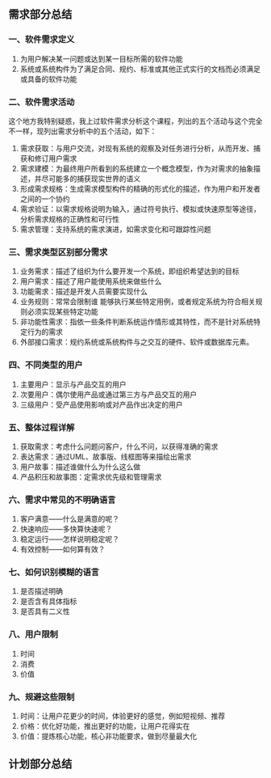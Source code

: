 ## 需求部分总结
### 一、软件需求定义
1. 为用户解决某一问题或达到某一目标所需的软件功能
2. 系统或系统构件为了满足合同、规约、标准或其他正式实行的文档而必须满足或具备的软件功能
### 二、软件需求活动
这个地方我特别疑惑，我上过软件需求分析这个课程，列出的五个活动与这个完全不一样，现列出需求分析中的五个活动，如下：  
1. 需求获取：与用户交流，对现有系统的观察及对任务进行分析，从而开发、捕获和修订用户需求
2. 需求建模：为最终用户所看到的系统建立一个概念模型，作为对需求的抽象描述，并尽可能多的捕获现实世界的语义
3. 形成需求规格：生成需求模型构件的精确的形式化的描述，作为用户和开发者之间的一个协约
4. 需求验证：以需求规格说明为输入，通过符号执行、模拟或快速原型等途径，分析需求规格的正确性和可行性
5. 需求管理：支持系统的需求演进，如需求变化和可跟踪性问题
### 三、需求类型区别部分需求
1. 业务需求：描述了组织为什么要开发一个系统，即组织希望达到的目标
2. 用户需求：描述了用户能使用系统来做些什么
3. 功能需求：描述是开发人员需要实现什么
4. 业务规则：常常会限制谁 能够执行某些特定用例，或者规定系统为符合相关规则必须实现某些特定功能
5. 非功能性需求：指依一些条件判断系统运作情形或其特性，而不是针对系统特定行为的需求
6. 外部接口需求：规约系统或系统构件与之交互的硬件、软件或数据库元素。
### 四、不同类型的用户
1. 主要用户：显示与产品交互的用户
2. 次要用户：偶尔使用产品或通过第三方与产品交互的用户
3. 三级用户：受产品使用影响或对产品作出决定的用户
### 五、整体过程详解
1. 获取需求：考虑什么问题问客户，什么不问，以获得准确的需求
2. 表达需求：通过UML、故事版、线框图等来描绘出需求
3. 用户故事：描述谁做什么为什么这么做
4. 产品积压和故事图：定需求优先级和管理需求
### 六、需求中常见的不明确语言
1. 客户满意——什么是满意的呢？
2. 快速响应——多快算快速呢？
3. 稳定运行——怎样说明稳定呢？
4. 有效控制——如何算有效？
### 七、如何识别模糊的语言
1. 是否描述明确
2. 是否含有具体指标
3. 是否具有二义性
### 八、用户限制
1. 时间
2. 消费
3. 价值
### 九、规避这些限制
1. 时间：让用户花更少的时间，体验更好的感觉，例如短视频、推荐
2. 价格：优化好功能，推出更好的功能，让用户花得实在
3. 价值：提炼核心功能，核心非功能要求，做到尽量最大化
## 计划部分总结